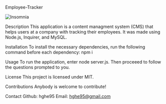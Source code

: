 Employee-Tracker

![Insomnia](./images/insomnia.png "Insomnia")

Description
This application is a content managment system (CMS) that helps users at a company with tracking their employees. It was made using Node.js, Inquirer, and MySQL.

Installation
To install the necessary dependencies, run the following command before each dependency:
npm i


Usage
To run the application, enter node server.js. Then proceeed to follow the questions prompted to you.

License
This project is licensed under MIT.

Contributions
Anybody is welcome to contribute!

Contact
Github: hghe95
Email: hghe95@gmail.com